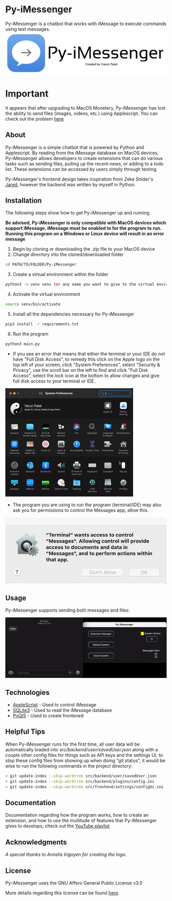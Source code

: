 # Py-iMessenger
Py-iMessenger is a chatbot that works with iMessage to execute commands using text messages.
![Home Page](https://github.com/VarunPatelius/Py-iMessenger/blob/main/github/logos/mainBanner.png?raw=true)

# Important
It appears that after upgrading to MacOS Monetery, Py-iMessenger has lost the ability to send files (images, videos, etc.) using Applescript. You can check out the problem [here](https://apple.stackexchange.com/questions/429586/applescript-messages-app-monterey-problem)

## About
Py-iMessenger is a simple chatbot that is powered by Python and Applescript. By reading from the iMessage database on MacOS devices, Py-iMessenger allows developers to create extensions that can do various tasks such as sending files, pulling up the recent news, or adding to a todo list. These extensions can be accessed by users simply through texting.

Py-iMessenger's frontend design takes inspiration from Zeke Snider's [Jared](https://github.com/ZekeSnider/Jared), however the backend was written by myself in Python.

## Installation
The following steps show how to get Py-iMessenger up and running.

**Be advised, Py-iMessenger is only compatible with MacOS devices which support iMessage, iMessage must be enabled to for the program to run. Running this program on a Windows or Linux device will result in an error message**

1. Begin by cloning or downloading the .zip file to your MacOS device
2. Change directory into the cloned/downloaded folder
```bash
cd PATH/TO/FOLDER/Py-iMessenger
```
3. Create a virtual environment within the folder 
```bash
python3 -m venv venv (or any name you want to give to the virtual environment)
```
4. Activate the virtual environment
```bash
source venv/bin/activate
```
5. Install all the dependencies necessary for Py-iMessenger
```bash
pip3 install -r requirements.txt
```
6. Run the program
```bash
python3 main.py
```
* If you see an error that means that either the terminal or your IDE do not have "Full Disk Access", to remedy this click on the Apple logo on the top left of your screen, click "System Preferences", select "Security & Privacy", use the scroll bar on the left to find and click "Full Disk Access", select the lock icon at the bottom to allow changes and give full disk access to your terminal or IDE.

![Disk Perms](https://github.com/VarunPatelius/Py-iMessenger/blob/main/github/setup/diskAccessGIF.gif?raw=true)

* The program you are using to run the program (terminal/IDE) may also ask you for permissions to control the Messages app, allow this.

![Message Perms](https://github.com/VarunPatelius/Py-iMessenger/blob/main/github/setup/messagePerms.png?raw=true)

## Usage
Py-iMessenger supports sending both messages and files:

![Messenger Demo](https://github.com/VarunPatelius/Py-iMessenger/blob/main/github/usage/messengerDemo.gif?raw=true)


## Technologies
* [AppleScript](https://developer.apple.com/library/archive/documentation/AppleScript/Conceptual/AppleScriptLangGuide/introduction/ASLR_intro.html) - Used to control iMessage
* [SQLite3](https://docs.python.org/3/library/sqlite3.html) - Used to read the iMessage database
* [PyQt5](https://www.riverbankcomputing.com/software/pyqt/) - Used to create frontened

## Helpful Tips
When Py-iMessenger runs for the first time, all user data will be automatically loaded into _src/backend/user/savedUser.json_
along with a couple other config files for things such as API keys and the settings UI, to stop these config files from showing up
when doing "git status", it would be wise to run the following commands in the project directory:

```bash
> git update-index --skip-worktree src/backend/user/savedUser.json
> git update-index --skip-worktree src/backend/plugins/config.ini
> git update-index --skip-worktree src/frontend/settings/configUi.ini
```

## Documentation
Documentation regarding how the program works, how to create an extension, and how to use the multitude of features that Py-iMessenger gives to develops, check out the [YouTube playlist](https://www.youtube.com/playlist?list=PLNtd-r4MGC3eL4dsinuG-RB1gMV5QGbsl)

## Acknowledgments
_A special thanks to Annelis Irigoyen for creating the logo._

## License
Py-iMessenger uses the GNU Affero General Public License v3.0 

More details regarding this license can be found [here](https://choosealicense.com/licenses/agpl-3.0/).